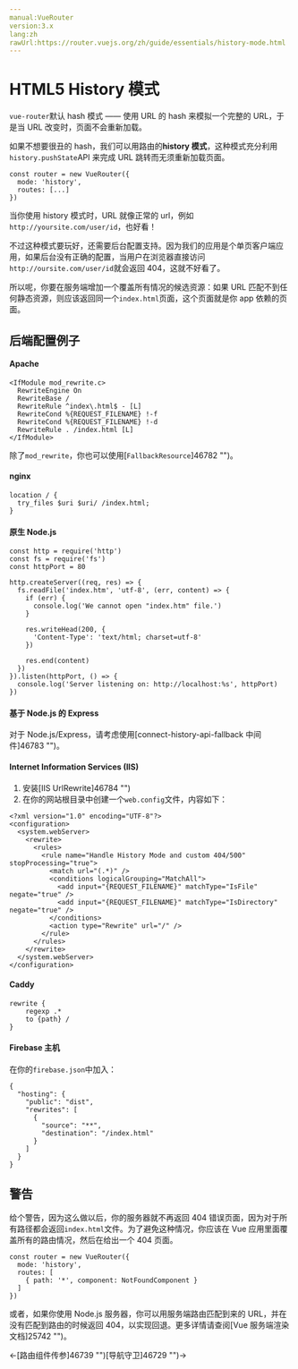 ```yaml
---
manual:VueRouter
version:3.x
lang:zh
rawUrl:https://router.vuejs.org/zh/guide/essentials/history-mode.html
---
```



# HTML5 History 模式<a name="html5-history-模式"></a>


`vue-router`默认 hash 模式 —— 使用 URL 的 hash 来模拟一个完整的 URL，于是当 URL 改变时，页面不会重新加载。



如果不想要很丑的 hash，我们可以用路由的**history 模式**，这种模式充分利用`history.pushState`API 来完成 URL 跳转而无须重新加载页面。


```
const router = new VueRouter({
  mode: 'history',
  routes: [...]
})

```



当你使用 history 模式时，URL 就像正常的 url，例如`http://yoursite.com/user/id`，也好看！



不过这种模式要玩好，还需要后台配置支持。因为我们的应用是个单页客户端应用，如果后台没有正确的配置，当用户在浏览器直接访问`http://oursite.com/user/id`就会返回 404，这就不好看了。



所以呢，你要在服务端增加一个覆盖所有情况的候选资源：如果 URL 匹配不到任何静态资源，则应该返回同一个`index.html`页面，这个页面就是你 app 依赖的页面。


## 后端配置例子<a name="后端配置例子"></a>

#### Apache<a name="apache"></a>

```
<IfModule mod_rewrite.c>
  RewriteEngine On
  RewriteBase /
  RewriteRule ^index\.html$ - [L]
  RewriteCond %{REQUEST_FILENAME} !-f
  RewriteCond %{REQUEST_FILENAME} !-d
  RewriteRule . /index.html [L]
</IfModule>

```



除了`mod_rewrite`，你也可以使用[`FallbackResource`]46782 "")。


#### nginx<a name="nginx"></a>

```
location / {
  try_files $uri $uri/ /index.html;
}

```


#### 原生 Node.js<a name="原生-node-js"></a>

```
const http = require('http')
const fs = require('fs')
const httpPort = 80

http.createServer((req, res) => {
  fs.readFile('index.htm', 'utf-8', (err, content) => {
    if (err) {
      console.log('We cannot open "index.htm" file.')
    }

    res.writeHead(200, {
      'Content-Type': 'text/html; charset=utf-8'
    })

    res.end(content)
  })
}).listen(httpPort, () => {
  console.log('Server listening on: http://localhost:%s', httpPort)
})

```


#### 基于 Node.js 的 Express<a name="基于-node-js-的-express"></a>


对于 Node.js/Express，请考虑使用[connect-history-api-fallback 中间件]46783 "")。


#### Internet Information Services (IIS)<a name="internet-information-services-iis"></a>

1. 安装[IIS UrlRewrite]46784 "")
1. 在你的网站根目录中创建一个`web.config`文件，内容如下：

```
<?xml version="1.0" encoding="UTF-8"?>
<configuration>
  <system.webServer>
    <rewrite>
      <rules>
        <rule name="Handle History Mode and custom 404/500" stopProcessing="true">
          <match url="(.*)" />
          <conditions logicalGrouping="MatchAll">
            <add input="{REQUEST_FILENAME}" matchType="IsFile" negate="true" />
            <add input="{REQUEST_FILENAME}" matchType="IsDirectory" negate="true" />
          </conditions>
          <action type="Rewrite" url="/" />
        </rule>
      </rules>
    </rewrite>
  </system.webServer>
</configuration>

```


#### Caddy<a name="caddy"></a>

```
rewrite {
    regexp .*
    to {path} /
}

```


#### Firebase 主机<a name="firebase-主机"></a>


在你的`firebase.json`中加入：


```
{
  "hosting": {
    "public": "dist",
    "rewrites": [
      {
        "source": "**",
        "destination": "/index.html"
      }
    ]
  }
}

```


## 警告<a name="警告"></a>


给个警告，因为这么做以后，你的服务器就不再返回 404 错误页面，因为对于所有路径都会返回`index.html`文件。为了避免这种情况，你应该在 Vue 应用里面覆盖所有的路由情况，然后在给出一个 404 页面。


```
const router = new VueRouter({
  mode: 'history',
  routes: [
    { path: '*', component: NotFoundComponent }
  ]
})

```



或者，如果你使用 Node.js 服务器，你可以用服务端路由匹配到来的 URL，并在没有匹配到路由的时候返回 404，以实现回退。更多详情请查阅[Vue 服务端渲染文档]25742 "")。





←[路由组件传参]46739 "")[导航守卫]46729 "")→





